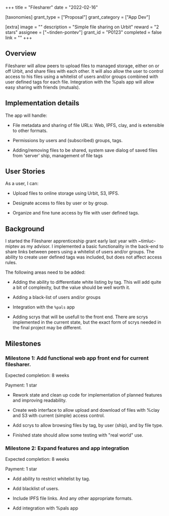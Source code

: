 +++
title = "Filesharer"
date = "2022-02-16"

[taxonomies]
grant_type = ["Proposal"]
grant_category = ["App Dev"]

[extra]
image = ""
description = "Simple file sharing on Urbit"
reward = "2 stars"
assignee = ["~tinden-pontev"]
grant_id = "P0123"
completed = false
link = ""
+++

## Overview

Filesharer will allow peers to upload files to managed storage, either on or off
Urbit, and share files with each other. It will also allow the user to control
access to his files using a whitelist of users and/or groups combined with user
defined tags for each file. Integration with the %pals app will allow easy
sharing with friends (mutuals).

## Implementation details

The app will handle:

- File metadata and sharing of file URLs: Web, IPFS, clay, and is extensible to
  other formats.

- Permissions by users and (subscribed) groups, tags.

- Adding/removing files to be shared, system save dialog of saved files from
  'server' ship, management of file tags

## User Stories

As a user, I can:

- Upload files to online storage using Urbit, S3, IPFS.

- Designate access to files by user or by group.

- Organize and fine tune access by file with user defined tags.

## Background

I started the Filesharer apprenticeship grant early last year with
~timluc-miptev as my advisor. I implemented a basic functionality in the
back-end to share links between peers using a whitelist of users and/or groups.
The ability to create user defined tags was included, but does not affect access
rules.

The following areas need to be added:

- Adding the ability to differentiate white listing by tag. This will add quite
  a bit of complexity, but the value should be well worth it.

- Adding a black-list of users and/or groups

- Integration with the `%pals` app

- Adding scrys that will be usefull to the front end. There are scrys
  implemented in the current state, but the exact form of scrys needed in the
  final project may be different.

## Milestones

### Milestone 1: Add functional web app front end for current filesharer.

Expected completion: 8 weeks

Payment: 1 star

- Rework state and clean up code for implementation of planned features and
  improving readability.
- Create web interface to allow upload and download of files with %clay and S3
  with current (simple) access control.

- Add scrys to allow browsing files by tag, by user (ship), and by file type.

- Finished state should allow some testing with "real world" use.

### Milestone 2: Expand features and app integration

Expected completion: 8 weeks

Payment: 1 star

- Add ability to restrict whitelist by tag.

- Add blacklist of users.

- Include IPFS file links. And any other appropriate formats.

- Add integration with %pals app

